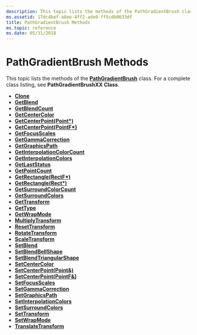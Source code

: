 ```yaml
---
description: This topic lists the methods of the PathGradientBrush class. For a complete class listing, see PathGradientBrushXX Class.
ms.assetid: 17dc4bef-a8ee-4ff2-ade0-ff5cdb0633df
title: PathGradientBrush Methods
ms.topic: reference
ms.date: 05/31/2018
---
```


# PathGradientBrush Methods

This topic lists the methods of the [**PathGradientBrush**](/windows/desktop/api/gdipluspath/nl-gdipluspath-pathgradientbrush) class. For a complete class listing, see **PathGradientBrushXX Class**.

-   [**Clone**](/windows/desktop/api/Gdiplusbrush/nf-gdiplusbrush-brush-clone)
-   [**GetBlend**](/windows/desktop/api/Gdipluspath/nf-gdipluspath-pathgradientbrush-getblend)
-   [**GetBlendCount**](/windows/desktop/api/Gdipluspath/nf-gdipluspath-pathgradientbrush-getblendcount)
-   [**GetCenterColor**](/windows/desktop/api/Gdipluspath/nf-gdipluspath-pathgradientbrush-getcentercolor)
-   [**GetCenterPoint(Point\*)**](/windows/win32/api/gdipluspath/nf-gdipluspath-pathgradientbrush-getcenterpoint(outpoint))
-   [**GetCenterPoint(PointF\*)**](/previous-versions//ms535099(v=vs.85))
-   [**GetFocusScales**](/windows/desktop/api/Gdipluspath/nf-gdipluspath-pathgradientbrush-getfocusscales)
-   [**GetGammaCorrection**](/windows/desktop/api/Gdipluspath/nf-gdipluspath-pathgradientbrush-getgammacorrection)
-   [**GetGraphicsPath**](/windows/desktop/api/Gdipluspath/nf-gdipluspath-pathgradientbrush-getgraphicspath)
-   [**GetInterpolationColorCount**](/windows/desktop/api/Gdipluspath/nf-gdipluspath-pathgradientbrush-getinterpolationcolorcount)
-   [**GetInterpolationColors**](/windows/desktop/api/Gdipluspath/nf-gdipluspath-pathgradientbrush-getinterpolationcolors)
-   [**GetLastStatus**](/windows/desktop/api/Gdiplusbrush/nf-gdiplusbrush-brush-getlaststatus)
-   [**GetPointCount**](/windows/desktop/api/Gdipluspath/nf-gdipluspath-pathgradientbrush-getpointcount)
-   [**GetRectangle(RectF\*)**](/previous-versions//ms535096(v=vs.85))
-   [**GetRectangle(Rect\*)**](/windows/win32/api/gdipluspath/nf-gdipluspath-pathgradientbrush-getrectangle(outrect))
-   [**GetSurroundColorCount**](/windows/desktop/api/Gdipluspath/nf-gdipluspath-pathgradientbrush-getsurroundcolorcount)
-   [**GetSurroundColors**](/windows/desktop/api/Gdipluspath/nf-gdipluspath-pathgradientbrush-getsurroundcolors)
-   [**GetTransform**](/windows/desktop/api/Gdipluspath/nf-gdipluspath-pathgradientbrush-gettransform)
-   [**GetType**](/windows/desktop/api/Gdiplusbrush/nf-gdiplusbrush-brush-gettype)
-   [**GetWrapMode**](/windows/desktop/api/Gdipluspath/nf-gdipluspath-pathgradientbrush-getwrapmode)
-   [**MultiplyTransform**](/windows/desktop/api/Gdipluspath/nf-gdipluspath-pathgradientbrush-multiplytransform)
-   [**ResetTransform**](/windows/desktop/api/Gdipluspath/nf-gdipluspath-pathgradientbrush-resettransform)
-   [**RotateTransform**](/windows/desktop/api/Gdipluspath/nf-gdipluspath-pathgradientbrush-rotatetransform)
-   [**ScaleTransform**](/windows/desktop/api/Gdipluspath/nf-gdipluspath-pathgradientbrush-scaletransform)
-   [**SetBlend**](/windows/desktop/api/Gdipluspath/nf-gdipluspath-pathgradientbrush-setblend)
-   [**SetBlendBellShape**](/windows/desktop/api/Gdipluspath/nf-gdipluspath-pathgradientbrush-setblendbellshape)
-   [**SetBlendTriangularShape**](/windows/desktop/api/Gdipluspath/nf-gdipluspath-pathgradientbrush-setblendtriangularshape)
-   [**SetCenterColor**](/windows/desktop/api/Gdipluspath/nf-gdipluspath-pathgradientbrush-setcentercolor)
-   [**SetCenterPoint(Point&)**](/windows/win32/api/gdipluspath/nf-gdipluspath-pathgradientbrush-setcenterpoint(inconstpoint_))
-   [**SetCenterPoint(PointF&)**](/previous-versions//ms535095(v=vs.85))
-   [**SetFocusScales**](/windows/desktop/api/Gdipluspath/nf-gdipluspath-pathgradientbrush-setfocusscales)
-   [**SetGammaCorrection**](/windows/desktop/api/Gdipluspath/nf-gdipluspath-pathgradientbrush-setgammacorrection)
-   [**SetGraphicsPath**](/windows/desktop/api/Gdipluspath/nf-gdipluspath-pathgradientbrush-setgraphicspath)
-   [**SetInterpolationColors**](/windows/desktop/api/Gdipluspath/nf-gdipluspath-pathgradientbrush-setinterpolationcolors)
-   [**SetSurroundColors**](/windows/desktop/api/Gdipluspath/nf-gdipluspath-pathgradientbrush-setsurroundcolors)
-   [**SetTransform**](/windows/desktop/api/Gdipluspath/nf-gdipluspath-pathgradientbrush-settransform)
-   [**SetWrapMode**](/windows/desktop/api/Gdipluspath/nf-gdipluspath-pathgradientbrush-setwrapmode)
-   [**TranslateTransform**](/windows/desktop/api/Gdipluspath/nf-gdipluspath-pathgradientbrush-translatetransform)

 

 
